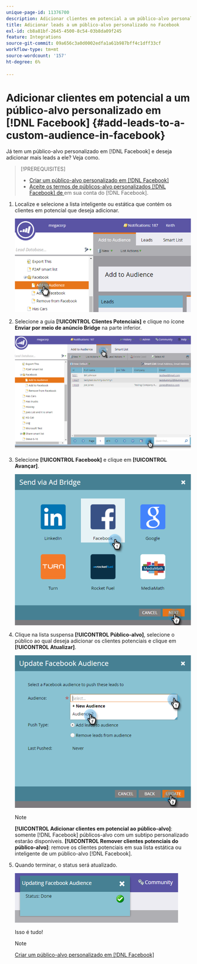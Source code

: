 ```yaml
---
unique-page-id: 11376700
description: Adicionar clientes em potencial a um público-alvo personalizado no Facebook - Documentação do Marketo - Documentação do produto
title: Adicionar leads a um público-alvo personalizado no Facebook
exl-id: cb8a81bf-2645-4500-8c54-03b8da09f245
feature: Integrations
source-git-commit: 09a656c3a0d0002edfa1a61b987bff4c1dff33cf
workflow-type: tm+mt
source-wordcount: '157'
ht-degree: 6%

---
```


# Adicionar clientes em potencial a um público-alvo personalizado em [!DNL Facebook] {#add-leads-to-a-custom-audience-in-facebook}

Já tem um público-alvo personalizado em [!DNL Facebook] e deseja adicionar mais leads a ele? Veja como.

>[!PREREQUISITES]
>
>* [Criar um público-alvo personalizado em [!DNL Facebook]](/help/marketo/product-docs/demand-generation/facebook/create-a-custom-audience-in-facebook.md)
>* [Aceite os termos de públicos-alvo personalizados [!DNL Facebook] de ](https://www.facebook.com/ads/manage/customaudiences/tos.php) em sua conta do [!DNL Facebook].
>

1. Localize e selecione a lista inteligente ou estática que contém os clientes em potencial que deseja adicionar.

   ![](assets/one.png)

1. Selecione a guia **[!UICONTROL Clientes Potenciais]** e clique no ícone **Enviar por meio de anúncio Bridge** na parte inferior.

   ![](assets/two-1.png)

1. Selecione **[!UICONTROL Facebook]** e clique em **[!UICONTROL Avançar]**.

   ![](assets/three.png)

1. Clique na lista suspensa **[!UICONTROL Público-alvo]**, selecione o público ao qual deseja adicionar os clientes potenciais e clique em **[!UICONTROL Atualizar]**.

   ![](assets/4.png)

   >[!NOTE]
   >
   >**[!UICONTROL Adicionar clientes em potencial ao público-alvo]**: somente [!DNL Facebook] públicos-alvo com um subtipo personalizado estarão disponíveis.
   >**[!UICONTROL Remover clientes potenciais do público-alvo]**: remove os clientes potenciais em sua lista estática ou inteligente de um público-alvo [!DNL Facebook].

1. Quando terminar, o status será atualizado.

   ![](assets/five-1.png)

   Isso é tudo!

   >[!NOTE]
   >
   >[Criar um público-alvo personalizado em [!DNL Facebook]](/help/marketo/product-docs/demand-generation/facebook/create-a-custom-audience-in-facebook.md)
